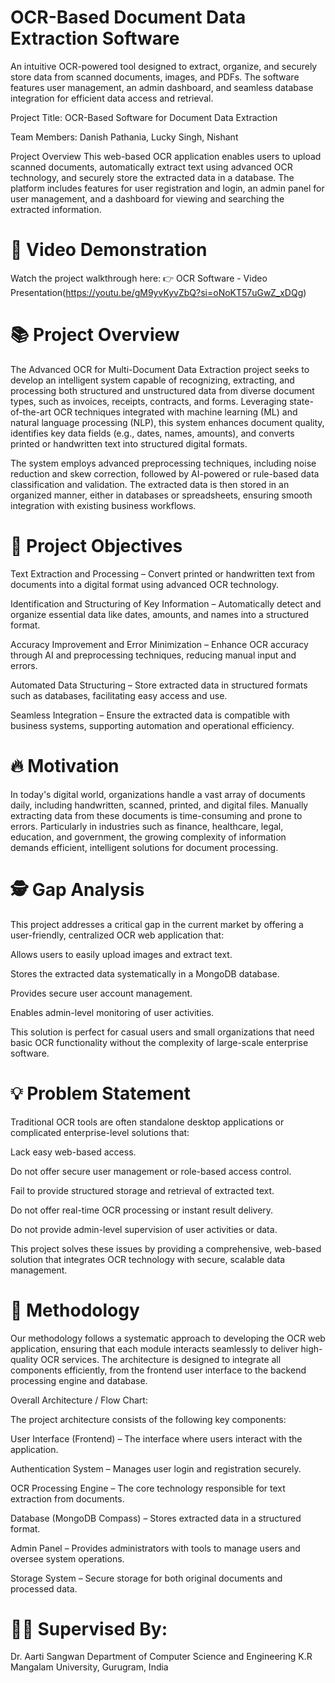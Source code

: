 # OCR-Based Document Data Extraction Software
An intuitive OCR-powered tool designed to extract, organize, and securely store data from scanned documents, images, and PDFs. The software features user management, an admin dashboard, and seamless database integration for efficient data access and retrieval.

Project Title:
OCR-Based Software for Document Data Extraction

Team Members:
Danish Pathania, Lucky Singh, Nishant

Project Overview
This web-based OCR application enables users to upload scanned documents, automatically extract text using advanced OCR technology, and securely store the extracted data in a database. The platform includes features for user registration and login, an admin panel for user management, and a dashboard for viewing and searching the extracted information.

# 🎥 Video Demonstration
Watch the project walkthrough here:
👉 OCR Software - Video Presentation(https://youtu.be/gM9yvKyvZbQ?si=oNoKT57uGwZ_xDQg)

# 📚 Project Overview
The Advanced OCR for Multi-Document Data Extraction project seeks to develop an intelligent system capable of recognizing, extracting, and processing both structured and unstructured data from diverse document types, such as invoices, receipts, contracts, and forms. Leveraging state-of-the-art OCR techniques integrated with machine learning (ML) and natural language processing (NLP), this system enhances document quality, identifies key data fields (e.g., dates, names, amounts), and converts printed or handwritten text into structured digital formats.

The system employs advanced preprocessing techniques, including noise reduction and skew correction, followed by AI-powered or rule-based data classification and validation. The extracted data is then stored in an organized manner, either in databases or spreadsheets, ensuring smooth integration with existing business workflows.

# 🎯 Project Objectives
Text Extraction and Processing – Convert printed or handwritten text from documents into a digital format using advanced OCR technology.

Identification and Structuring of Key Information – Automatically detect and organize essential data like dates, amounts, and names into a structured format.

Accuracy Improvement and Error Minimization – Enhance OCR accuracy through AI and preprocessing techniques, reducing manual input and errors.

Automated Data Structuring – Store extracted data in structured formats such as databases, facilitating easy access and use.

Seamless Integration – Ensure the extracted data is compatible with business systems, supporting automation and operational efficiency.

# 🔥 Motivation
In today's digital world, organizations handle a vast array of documents daily, including handwritten, scanned, printed, and digital files. Manually extracting data from these documents is time-consuming and prone to errors. Particularly in industries such as finance, healthcare, legal, education, and government, the growing complexity of information demands efficient, intelligent solutions for document processing.

# 🕵️ Gap Analysis
This project addresses a critical gap in the current market by offering a user-friendly, centralized OCR web application that:

Allows users to easily upload images and extract text.

Stores the extracted data systematically in a MongoDB database.

Provides secure user account management.

Enables admin-level monitoring of user activities.

This solution is perfect for casual users and small organizations that need basic OCR functionality without the complexity of large-scale enterprise software.

# 💡 Problem Statement
Traditional OCR tools are often standalone desktop applications or complicated enterprise-level solutions that:

Lack easy web-based access.

Do not offer secure user management or role-based access control.

Fail to provide structured storage and retrieval of extracted text.

Do not offer real-time OCR processing or instant result delivery.

Do not provide admin-level supervision of user activities or data.

This project solves these issues by providing a comprehensive, web-based solution that integrates OCR technology with secure, scalable data management.

# 🚀 Methodology
Our methodology follows a systematic approach to developing the OCR web application, ensuring that each module interacts seamlessly to deliver high-quality OCR services. The architecture is designed to integrate all components efficiently, from the frontend user interface to the backend processing engine and database.

Overall Architecture / Flow Chart:

The project architecture consists of the following key components:

User Interface (Frontend) – The interface where users interact with the application.

Authentication System – Manages user login and registration securely.

OCR Processing Engine – The core technology responsible for text extraction from documents.

Database (MongoDB Compass) – Stores extracted data in a structured format.

Admin Panel – Provides administrators with tools to manage users and oversee system operations.

Storage System – Secure storage for both original documents and processed data.

# 👨‍🏫 Supervised By:
Dr. Aarti Sangwan
Department of Computer Science and Engineering
K.R Mangalam University, Gurugram, India
